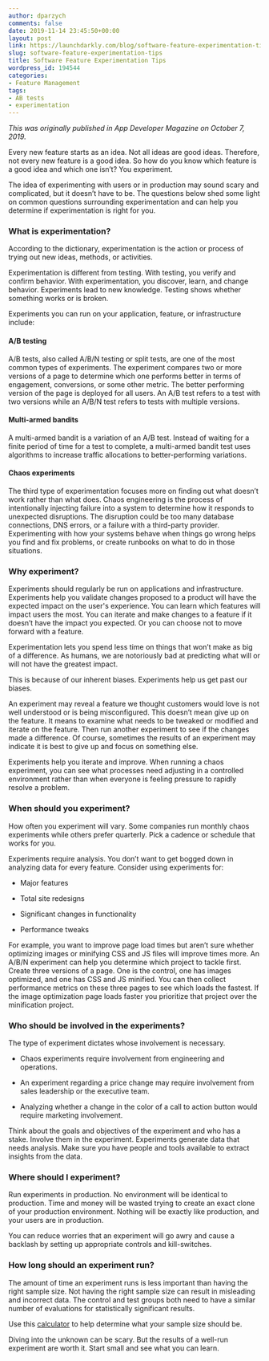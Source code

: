 ```yaml
---
author: dparzych
comments: false
date: 2019-11-14 23:45:50+00:00
layout: post
link: https://launchdarkly.com/blog/software-feature-experimentation-tips/
slug: software-feature-experimentation-tips
title: Software Feature Experimentation Tips
wordpress_id: 194544
categories:
- Feature Management
tags:
- AB tests
- experimentation
---
```


_This was originally published in App Developer Magazine on October 7, 2019._

Every new feature starts as an idea. Not all ideas are good ideas. Therefore, not every new feature is a good idea. So how do you know which feature is a good idea and which one isn’t? You experiment.

The idea of experimenting with users or in production may sound scary and complicated, but it doesn’t have to be. The questions below shed some light on common questions surrounding experimentation and can help you determine if experimentation is right for you.


### What is experimentation?


According to the dictionary, experimentation is the action or process of trying out new ideas, methods, or activities.

Experimentation is different from testing. With testing, you verify and confirm behavior. With experimentation, you discover, learn, and change behavior. Experiments lead to new knowledge. Testing shows whether something works or is broken.

Experiments you can run on your application, feature, or infrastructure include:


#### A/B testing


A/B tests, also called A/B/N testing or split tests, are one of the most common types of experiments. The experiment compares two or more versions of a page to determine which one performs better in terms of engagement, conversions, or some other metric. The better performing version of the page is deployed for all users. An A/B test refers to a test with two versions while an A/B/N test refers to tests with multiple versions.


#### Multi-armed bandits


A multi-armed bandit is a variation of an A/B test. Instead of waiting for a finite period of time for a test to complete, a multi-armed bandit test uses algorithms to increase traffic allocations to better-performing variations.


#### Chaos experiments


The third type of experimentation focuses more on finding out what doesn’t work rather than what does. Chaos engineering is the process of intentionally injecting failure into a system to determine how it responds to unexpected disruptions. The disruption could be too many database connections, DNS errors, or a failure with a third-party provider. Experimenting with how your systems behave when things go wrong helps you find and fix problems, or create runbooks on what to do in those situations.


### Why experiment?


Experiments should regularly be run on applications and infrastructure. Experiments help you validate changes proposed to a product will have the expected impact on the user's experience. You can learn which features will impact users the most. You can iterate and make changes to a feature if it doesn’t have the impact you expected. Or you can choose not to move forward with a feature.

Experimentation lets you spend less time on things that won’t make as big of a difference. As humans, we are notoriously bad at predicting what will or will not have the greatest impact.

This is because of our inherent biases. Experiments help us get past our biases.

An experiment may reveal a feature we thought customers would love is not well understood or is being misconfigured. This doesn’t mean give up on the feature. It means to examine what needs to be tweaked or modified and iterate on the feature. Then run another experiment to see if the changes made a difference. Of course, sometimes the results of an experiment may indicate it is best to give up and focus on something else.

Experiments help you iterate and improve. When running a chaos experiment, you can see what processes need adjusting in a controlled environment rather than when everyone is feeling pressure to rapidly resolve a problem.


### When should you experiment?


How often you experiment will vary. Some companies run monthly chaos experiments while others prefer quarterly. Pick a cadence or schedule that works for you.

Experiments require analysis. You don’t want to get bogged down in analyzing data for every feature. Consider using experiments for:



 	
  * Major features

 	
  * Total site redesigns

 	
  * Significant changes in functionality

 	
  * Performance tweaks


For example, you want to improve page load times but aren’t sure whether optimizing images or minifying CSS and JS files will improve times more. An A/B/N experiment can help you determine which project to tackle first. Create three versions of a page. One is the control, one has images optimized, and one has CSS and JS minified. You can then collect performance metrics on these three pages to see which loads the fastest. If the image optimization page loads faster you prioritize that project over the minification project.


### Who should be involved in the experiments?


The type of experiment dictates whose involvement is necessary.



 	
  * Chaos experiments require involvement from engineering and operations.

 	
  * An experiment regarding a price change may require involvement from sales leadership or the executive team.

 	
  * Analyzing whether a change in the color of a call to action button would require marketing involvement.


Think about the goals and objectives of the experiment and who has a stake. Involve them in the experiment. Experiments generate data that needs analysis. Make sure you have people and tools available to extract insights from the data.


### Where should I experiment?


Run experiments in production. No environment will be identical to production. Time and money will be wasted trying to create an exact clone of your production environment. Nothing will be exactly like production, and your users are in production.

You can reduce worries that an experiment will go awry and cause a backlash by setting up appropriate controls and kill-switches.


### How long should an experiment run?


The amount of time an experiment runs is less important than having the right sample size. Not having the right sample size can result in misleading and incorrect data. The control and test groups both need to have a similar number of evaluations for statistically significant results.

Use this [calculator](https://www.evanmiller.org/ab-testing/sample-size.html) to help determine what your sample size should be.

Diving into the unknown can be scary. But the results of a well-run experiment are worth it. Start small and see what you can learn.
